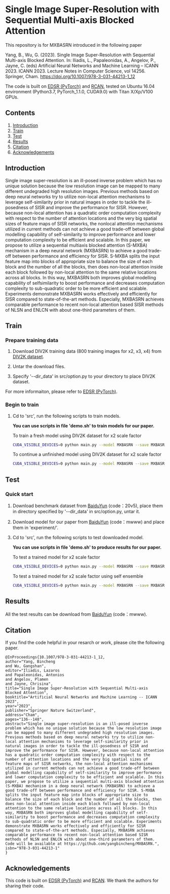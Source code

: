 # Single Image Super-Resolution with Sequential Multi-axis Blocked Attention

This repository is for MXBASRN introduced in the following paper

Yang, B., Wu, G. (2023). Single Image Super-Resolution with Sequential Multi-axis Blocked Attention. In: Iliadis, L., Papaleonidas, A., Angelov, P., Jayne, C. (eds) Artificial Neural Networks and Machine Learning – ICANN 2023. ICANN 2023. Lecture Notes in Computer Science, vol 14256. Springer, Cham. https://doi.org/10.1007/978-3-031-44213-1_12

The code is built on [EDSR (PyTorch)](https://github.com/thstkdgus35/EDSR-PyTorch) and [RCAN](https://github.com/yulunzhang/RCAN), tested on Ubuntu 16.04 environment (Python3.7, PyTorch_1.1.0, CUDA9.0) with Titan X/Xp/V100 GPUs.

## Contents
1. [Introduction](#introduction)
2. [Train](#train)
3. [Test](#test)
4. [Results](#results)
5. [Citation](#citation)
6. [Acknowledgements](#acknowledgements)

## Introduction

Single image super-resolution is an ill-posed inverse problem which has no unique solution because the low resolution image can be mapped to many different undegraded high resolution images. Previous methods based on deep neural networks try to utilize non-local attention mechanisms to leverage self-similarity prior in natural images in order to tackle the ill-posedness of SISR and improve the performance for SISR. However, because non-local attention has a quadratic order computation complexity with respect to the number of attention locations and the very big spatial sizes of feature maps of SISR networks, the nonlocal attention mechanisms utilized in current methods can not achieve a good trade-off between global modelling capability of self-similarity to improve performance and lower computation complexity to be efficient and scalable. In this paper, we propose to utilize a sequential multiaxis blocked attention (S-MXBA) mechanism in a deep neural network (MXBASRN) to achieve a good trade-off between performance and efficiency for SISR. S-MXBA splits the input feature map into blocks of appropriate size to balance the size of each block and the number of all the blocks, then does non-local attention inside each block followed by non-local attention to the same relative locations across all blocks. In this way, MXBASRN both improves global modelling capability of selfsimilarity to boost performance and decreases computation complexity to sub-quadratic order to be more efficient and scalable. Experiments demonstrate MXBASRN works effectively and efficiently for SISR compared to state-of-the-art methods. Especially, MXBASRN achieves comparable performance to recent non-local attention based SISR methods of NLSN and ENLCN with about one-third parameters of them.

## Train
### Prepare training data

1. Download DIV2K training data (800 training images for x2, x3, x4) from [DIV2K dataset](https://data.vision.ee.ethz.ch/cvl/DIV2K/). 

2. Untar the download files.

3. Specify '--dir_data' in src/option.py to your directory to place DIV2K dataset.

For more informaiton, please refer to [EDSR (PyTorch)](https://github.com/thstkdgus35/EDSR-PyTorch).

### Begin to train

1. Cd to 'src', run the following scripts to train models.

    **You can use scripts in file 'demo.sh' to train models for our paper.**

    To train a fresh model using DIV2K dataset for x2 scale factor
    ```bash
    CUDA_VISIBLE_DEVICES=0 python main.py --model MXBASRN --save MXBASRN_BIX2 --scale 2 --n_resgroups 6 --n_resblocks 8 --n_feats 128 --ext sep --print_model --patch_size 128 --batch_size 16 --no_attention --n_threads 8 --shift_mean True --use_multi_axis_atten --multi_axis_atten_method pure --atten_noself --no_perfect_balanced_blocking --res_scale 1 --small_upsampling_head --small_upsampling_head_with_width_threshold --small_upsampling_head_with_width_threshold_value 64 --n_GPUs 1 --chop --dir_data /data/SR --with_layer_norm_channel --configurable_attention --configurable_attention_num 6 --reset
    ```

    To continue a unfinished model using DIV2K dataset for x2 scale factor
    ```bash
    CUDA_VISIBLE_DEVICES=0 python main.py --model MXBASRN --save MXBASRN_BIX2 --scale 2 --n_resgroups 6 --n_resblocks 8 --n_feats 128 --ext sep --print_model --patch_size 128 --batch_size 16 --no_attention --n_threads 8 --shift_mean True --use_multi_axis_atten --multi_axis_atten_method pure --atten_noself --no_perfect_balanced_blocking --res_scale 1 --small_upsampling_head --small_upsampling_head_with_width_threshold --small_upsampling_head_with_width_threshold_value 64 --n_GPUs 1 --chop --dir_data /data/SR --with_layer_norm_channel --configurable_attention --configurable_attention_num 6 --load MXBASRN_BIX2 --resume -1
    ```

## Test
### Quick start

1. Download benchmark dataset from [BaiduYun](https://pan.baidu.com/s/1Bl8TUHywC1HUHoamUFdCew) (code：20v5), place them in directory specified by '--dir_data' in src/option.py, untar it.

2. Download model for our paper from [BaiduYun](https://pan.baidu.com/s/1D1i8JHRBq64cxXal7_JQUQ?pwd=mwww) (code：mwww) and place them in 'experiment/'.

3. Cd to 'src', run the following scripts to test downloaded model.

    **You can use scripts in file 'demo.sh' to produce results for our paper.**

    To test a trained model for x2 scale factor
    ```bash
    CUDA_VISIBLE_DEVICES=0 python main.py --model MXBASRN --save MXBASRN_BIX2_test --scale 2 --n_resgroups 6 --n_resblocks 8 --n_feats 128 --ext sep --print_model --patch_size 128 --batch_size 16 --no_attention --n_threads 8 --shift_mean True --use_multi_axis_atten --multi_axis_atten_method pure --atten_noself --no_perfect_balanced_blocking --res_scale 1 --small_upsampling_head --small_upsampling_head_with_width_threshold --small_upsampling_head_with_width_threshold_value 64 --n_GPUs 1 --chop --dir_data /data/SR --with_layer_norm_channel --configurable_attention --configurable_attention_num 6 --pre_train ../experiment/MXBASRN_BIX2.pt --test_only --data_test Set5+Set14+B100+Urban100+Manga109 --save_results 
    ```

    To test a trained model for x2 scale factor using self ensemble
    ```bash
    CUDA_VISIBLE_DEVICES=0 python main.py --model MXBASRN --save MXBASRN_BIX2_test+ --scale 2 --n_resgroups 6 --n_resblocks 8 --n_feats 128 --ext sep --print_model --patch_size 128 --batch_size 16 --no_attention --n_threads 8 --shift_mean True --use_multi_axis_atten --multi_axis_atten_method pure --atten_noself --no_perfect_balanced_blocking --res_scale 1 --small_upsampling_head --small_upsampling_head_with_width_threshold --small_upsampling_head_with_width_threshold_value 64 --n_GPUs 1 --chop --dir_data /data/SR --with_layer_norm_channel --configurable_attention --configurable_attention_num 6 --pre_train ../experiment/MXBASRN_BIX2.pt --test_only --data_test Set5+Set14+B100+Urban100+Manga109 --save_results --self_ensemble
    ```

## Results
All the test results can be download from [BaiduYun](https://pan.baidu.com/s/1D1i8JHRBq64cxXal7_JQUQ?pwd=mwww) (code：mwww).

## Citation
If you find the code helpful in your resarch or work, please cite the following paper.
```
@InProceedings{10.1007/978-3-031-44213-1_12,
author="Yang, Bincheng
and Wu, Gangshan",
editor="Iliadis, Lazaros
and Papaleonidas, Antonios
and Angelov, Plamen
and Jayne, Chrisina",
title="Single Image Super-Resolution with Sequential Multi-axis Blocked Attention",
booktitle="Artificial Neural Networks and Machine Learning -- ICANN 2023",
year="2023",
publisher="Springer Nature Switzerland",
address="Cham",
pages="136--148",
abstract="Single image super-resolution is an ill-posed inverse problem which has no unique solution because the low resolution image can be mapped to many different undegraded high resolution images. Previous methods based on deep neural networks try to utilize non-local attention mechanisms to leverage self-similarity prior in natural images in order to tackle the ill-posedness of SISR and improve the performance for SISR. However, because non-local attention has a quadratic order computation complexity with respect to the number of attention locations and the very big spatial sizes of feature maps of SISR networks, the non-local attention mechanisms utilized in current methods can not achieve a good trade-off between global modelling capability of self-similarity to improve performance and lower computation complexity to be efficient and scalable. In this paper, we propose to utilize a sequential multi-axis blocked attention (S-MXBA) mechanism in a deep neural network (MXBASRN) to achieve a good trade-off between performance and efficiency for SISR. S-MXBA splits the input feature map into blocks of appropriate size to balance the size of each block and the number of all the blocks, then does non-local attention inside each block followed by non-local attention to the same relative locations across all blocks. In this way, MXBASRN both improves global modelling capability of self-similarity to boost performance and decreases computation complexity to sub-quadratic order to be more efficient and scalable. Experiments demonstrate MXBASRN works effectively and efficiently for SISR compared to state-of-the-art methods. Especially, MXBASRN achieves comparable performance to recent non-local attention based SISR methods of NLSN and ENLCN with about one-third parameters of them. Code will be available at https://github.com/yangbincheng/MXBASRN.",
isbn="978-3-031-44213-1"
}
```

## Acknowledgements
This code is built on [EDSR (PyTorch)](https://github.com/thstkdgus35/EDSR-PyTorch) and [RCAN](https://github.com/yulunzhang/RCAN). We thank the authors for sharing their code.
